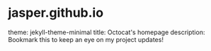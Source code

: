 # jasper.github.io
theme: jekyll-theme-minimal
title: Octocat's homepage
description: Bookmark this to keep an eye on my project updates!
